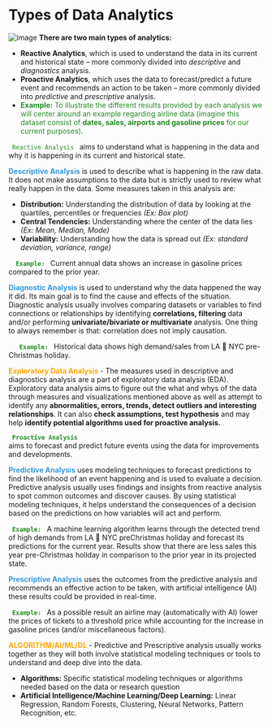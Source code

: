 # Types of Data Analytics
![image](https://github.com/heiditm/heiditm.github.io/assets/56846204/8b252ebf-79de-4295-91f3-cfa1665d5ccc)
**There are two main types of analytics:** 
  -  **Reactive Analytics**, which is used to understand the data in its current and historical state – more commonly divided into *descriptive* and *diagnostics* analysis.
  -  **Proactive Analytics**, which uses the data to forecast/predict a future event and recommends an action to be taken – more commonly divided into *predictive* and *prescriptive* analysis.
  -  <span style="color: #228B22"> **Example:** </code> To illustrate the different results provided by each analysis we will center around an example regarding airline data (imagine this dataset consist of **dates, sales, airports and gasoline prices** for our current purposes).

<code style="color : #228B22"> Reactive Analysis </code> aims to understand what is happening in the data and why it is happening in its current and historical state.  

<span style="color:#3498DB"> **Descriptive Analysis** </span> is used to describe what is happening in the raw data. It does not make assumptions to the data but is strictly used to review what really happen in the data. Some measures taken in this analysis are: 
- **Distribution:** Understanding the distribution of data by looking at the quartiles, percentiles or frequencies *(Ex: Box plot)*
- **Central Tendencies:** Understanding where the center of the data lies *(Ex: Mean, Median, Mode)*
- **Variability:** Understanding how the data is spread out *(Ex: standard deviation, variance, range)*

&ensp;<code style="color : #228B22"> **Example:** </code>  Current annual data shows an increase in gasoline prices compared to the prior year. 

<span style="color:#3498DB"> **Diagnostic Analysis** </span> is used to understand why the data happened the way it did. Its main goal is to find the cause and effects of the situation. Diagnostic analysis usually involves comparing datasets or variables to find connections or relationships by identifying **correlations, filtering** data and/or performing **univariate/bivariate or multivariate** analysis.  One thing to always remember is that: correlation does not imply causation. 

&emsp;<code style="color : #228B22"> **Example:** </code>  Historical data shows high demand/sales from LA  NYC pre-Christmas holiday. 

<span style="color:orange"> **Exploratory Data Analysis** </span> - The measures used in descriptive and diagnostics analysis are a part of exploratory data analysis (EDA). Exploratory data analysis aims to figure out the what and whys of the data through measures and visualizations mentioned above as well as attempt to identify any **abnormalities, errors, trends, detect outliers and interesting relationships**. It can also **check assumptions, test hypothesis** and may help **identify potential algorithms used for proactive analysis.**  

<code style="color : #228B22"> **Proactive Analysis** </code> aims to forecast and predict future events using the data for improvements and developments. 

<span style="color:#3498DB"> **Predictive Analysis** </span>  uses modeling techniques to forecast predictions to find the likelihood of an event happening and is used to evaluate a decision. Predictive analysis usually uses findings and insights from reactive analysis to spot common outcomes and discover causes. By using statistical modeling techniques, it helps understand the consequences of a decision based on the predictions on how variables will act and perform. 

<code style="color : #228B22"> **Example:** </code>  A machine learning algorithm learns through the detected trend of high demands from LA  NYC preChristmas holiday and forecast its predictions for the current year. Results show that there are less sales this year pre-Christmas holiday in comparison to the prior year in its projected state. 

<span style="color:#3498DB"> **Prescriptive Analysis** </span>  uses the outcomes from the predictive analysis and recommends an effective action to be taken, with artificial intelligence (AI) these results could be provided in real-time.  

<code style="color : #228B22"> **Example:** </code>  As a possible result an airline may (automatically with AI) lower the prices of tickets to a threshold price while accounting for the increase in gasoline prices (and/or miscellaneous factors). 

<span style="color:orange"> **ALGORITHM/AI/ML/DL** </span> - Predictive and Prescriptive analysis usually works together as they will both involve statistical modeling techniques or tools to understand and deep dive into the data.  
- **Algorithms:** Specific statistical modeling techniques or algorithms needed based on the data or research question
- **Artificial Intelligence/Machine Learning/Deep Learning:** Linear Regression, Random Forests, Clustering, Neural Networks, Pattern Recognition, etc. 



















<!--
Here we will explore the  [**Early Classification of Diabetes**](https://www.kaggle.com/datasets/andrewmvd/early-diabetes-classification/data) dataset through exploratory data analysis (EDA) and predictive analysis (Classification).

**Time Frame Conducted:** Unknown, prior to 2019  
**Location:** Sylhet Diabetes Hospital in Sylhet, Bangladesh  
**Research Question:** What are the early signs of diabetes? What is the best machine learning technique to accuracy predict and classify a patient has diabetes?

**Synopsis of Study:** This data was collected through direct questionnariess and diagnosis results from newly affected patients who have signs and symptoms of diabetes.

This dataset consists of 520 observations and 17 variables:
- Dataset values description:
  - 1 = Yes
  - 0 = No

Variable|Description
-|:---
Age|Age of patient (16-90).
Gender|Gender of patient.
Polyuria|Excessive urination volume, considered usually if more than 2.5 liters per day.
Polydipsia|Excessive thirst, one of the first symptoms of diabetes
Sudden Weight Loss|A significant drop in weight without a change in diet or exercise. Can occur in people with type 2 diabetes but more common with type 1.
Weakness|Feeling of fatigue.
Polyphagia|Excessive hunger that increases appetite significantly and persistently. One of the main symptoms of diabetes.
Genital Thrush|A yeast infection, high sugar levels supply better conditions for infection to grow.
Visual Blurring|Loss of sharpness of vision and makes it impossible to see fine details. Instability of blood sugar is known to be the reason for blurred vision.
Itching|Irritation to the skin.
Irritability|Feeling of agitation and anger as a result of stress.
Delayed Healing|Taking longer to heal than normal.
Partial Paresis|Weakness of voluntary movement, can be a symptom of diabetes.
Muscle Stiffness|The inability of the muscles to relax normally. It can affect any part of the body and causes difficulty of moving.
Alopecia|Leads to hair loss on any part of the body.
Obesity|Having excess body fat.
Class|Diagnosis with diabetes. <br>1 Positive <br>0 Negative

**Class**|**Summary Percentage**
-|-
Positive|61.54%
Negative|38.46%

**Sex**|**Summary Percentage**
-|-
Male|63.10%
Female|36.92%

**Diabetes** is a chronic disease that affects how the human body turn food into energy. Currently there is no cure for diabetes but losing weight, being active and eating healthy can help.

Normally the body breaks down majority of the food taken into sugar/glucose and releases into the bloodstream. If blood sugar increase it signals the pancreas to release insulin. Insulin acts as a key to let the blood sugar into the body's cells to use as energy.

Diabetes is when the body does not make enough insulin or use it as well as it should. When this happens there is a blockage/buildup of blood sugar in the bloodstream which can cause serious health problems such as heart disease, vision loss or kidney disease.

There are 3 types of diabetes:

**Type 1 Diabetes: 5% - 10%**
- Theoretically caused by an autoimmune reaction where the body attacks itself by mistake. This reaction will stop the body from making insulin. This type can be diagnosed at any age and symptoms often develop quickly. Patients who are diagnosed with Type 1 will have to take insulin daily for life to survive. Currently there is no way to prevent Type 1 diabetes.

**Type 2 Diabetes: 90% - 95%**
- The body does not use insulin well and blood sugar levels cannot keep at normal levels. It develops over many years and will usually be diagnosed in young adults. Symptoms may not be noticeable so it is recommended to test blood sugar levels if you are at risk.
  - **Prediabetes**
    - In the United States, more than 1 in 3 people has prediabetes and more than 8 in 10 do not know they have it. With prediabetes, blood sugar levels are higher than normal but is not enough to be diagnosed as Type 2. Prediabetes will also raise the risk for heart disease and stroke.

**Gestational Diabetes: Pregnant Women who never had diabetes**
- If diagnosis with this, the baby could have higher risk of health problems. Gestational diabetes usually goes away after the baby is born, however it increases the risk of the mom for Type 2 diabetes later in life. The baby is more likely to have obesity as a child or teen and develop type 2 diabetes later in life.

![diabetes countplots](https://github.com/heiditm/heiditm.github.io/assets/56846204/865ace74-b5dd-4f38-9f64-d947d6f3191d)

Early symptoms of diabetes (sorted from highest likelihood):

Variable|50% of Male patients fall between ages|50% of Female patients fall between ages|Note
-|:-:|:-:|-
Polydipsia|47 - 58|39 - 55|All female patients with polydipsia was diagnosed with diabetes.
Polyuria|44 - 60|39 - 55|All female patients with polyuria was diagnosed with diabetes.
Sudden Weight Loss|48 - 58|39 - 55
Partial Paresis|54 - 66|39 - 55
Visual Blurring|52 - 62|39 - 55
Weakness|47 - 61|39 - 54
Itching|41 - 60|39 - 55

![diabetes boxplot](https://github.com/heiditm/heiditm.github.io/assets/56846204/252d6aa8-5b2f-4b89-a15a-65a496fe12f4)

We will try to find the best method to predict and classify diabetes with our data using logistic regression, decision tree, k nearest neighbors and support vector machines.

![diabetes confusion matrix](https://github.com/heiditm/heiditm.github.io/assets/56846204/a90db023-4962-4d2c-af8c-4f51fba5b11d)

Method|Accuracy %
-|-
Decision Tree|	98.0769
Support Vector Machines|	95.1923
K Nearest Neighbors|	94.2308
Logistic Regression|	91.3462

The decision tree method shows the best accuracy to predict and classify diabetes with the variables in our data. Support vector machines and K nearest neighbors are very similar in accuracy, falling behind decision tree. Logistic regression shows to be the least accurate classifier, wrongly predicting 9 patients.


<!--
**Insights:**
- Survival rates starts to show significant increase after 4+ years
- Age is unlikely a potential factor although patients over the age of 73 show to have less than a 45% survival rate
- The presence of an ulceration shows to have 50% survival rate
- The absence of an ulceration shows to have around an 85% survival rate
- Survival rates are about 80% for Young Adults and Middle Aged patients while around 60% in Children and Seniors patients
- Male survival rate is about 60%
- Female survival rate is over 75%
- Larger thicknesses show a higher probability of a presence of an ulceration
- Thicknesses larger than 3.54mm have about an average survival rate of 44%

### Takeaways | Answer to Research Question shows:
Yes, both thickness and presence of a ulcerated tumor increases the chance of death from malignant melanoma.

- Females are twice as likely to survive than males
- The first 4 years are the most crucial (majority of deaths occur between 2 - 4.5 years with an average of 3.5 years)
- Essentially it becomes more crucial with age
- Factors that **worsen chances of survival** are:
  - Larger thicknesses (over 3.54mm have about an average survival rate of 44%)
  - The presence of an ulceration (survival rates drop to 50/50, regardless of sex)
    - **Note:** Larger thicknesses shows a higher probability in the formation of an ulceration-->
